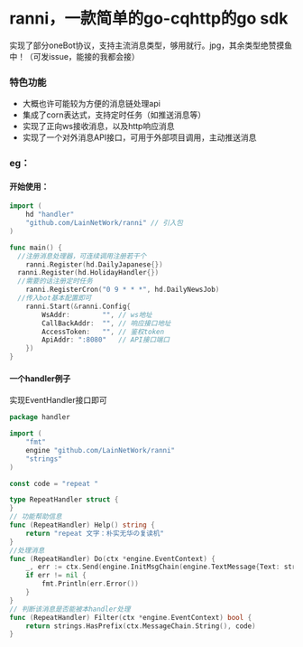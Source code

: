 # ranni，一款简单的go-cqhttp的go sdk

实现了部分oneBot协议，支持主流消息类型，够用就行。jpg，其余类型绝赞摸鱼中！（可发issue，能接的我都会接）

### 特色功能

- 大概也许可能较为方便的消息链处理api
- 集成了corn表达式，支持定时任务（如推送消息等）
- 实现了正向ws接收消息，以及http响应消息
- 实现了一个对外消息API接口，可用于外部项目调用，主动推送消息

### eg：
#### 开始使用：
```go
import (
	hd "handler"
	"github.com/LainNetWork/ranni" // 引入包
)

func main() {
  //注册消息处理器，可连续调用注册若干个
	ranni.Register(hd.DailyJapanese{})
  ranni.Register(hd.HolidayHandler{})
  //需要的话注册定时任务
	ranni.RegisterCron("0 9 * * *", hd.DailyNewsJob)
  //传入bot基本配置即可
	ranni.Start(&ranni.Config{
		WsAddr:        "", // ws地址
		CallBackAddr:  "", // 响应接口地址
		AccessToken:   "", // 鉴权token
		ApiAddr: ":8080"   // API接口端口
	})
}

```

#### 一个handler例子
实现EventHandler接口即可
```go
package handler

import (
	"fmt"
	engine "github.com/LainNetWork/ranni"
	"strings"
)

const code = "repeat "

type RepeatHandler struct {
}
// 功能帮助信息
func (RepeatHandler) Help() string {
	return "repeat 文字：朴实无华の复读机"
}
//处理消息
func (RepeatHandler) Do(ctx *engine.EventContext) {
	_, err := ctx.Send(engine.InitMsgChain(engine.TextMessage{Text: strings.TrimPrefix(ctx.MessageChain.String(), code)}))
	if err != nil {
		fmt.Println(err.Error())
	}
}
// 判断该消息是否能被本handler处理
func (RepeatHandler) Filter(ctx *engine.EventContext) bool {
	return strings.HasPrefix(ctx.MessageChain.String(), code)
}

```
